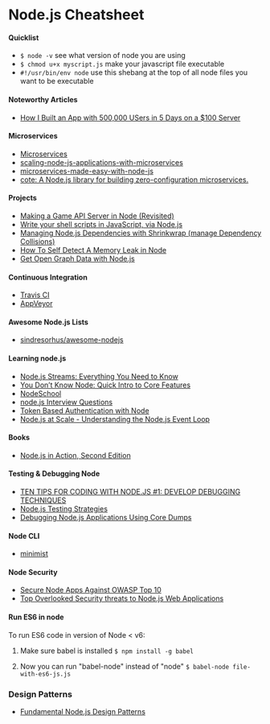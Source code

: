 # Node.js Cheatsheet

#### Quicklist

- `$ node -v` see what version of node you are using
- `$ chmod u+x myscript.js` make your javascript file executable
- `#!/usr/bin/env node` use this shebang at the top of all node files you want to be executable

#### Noteworthy Articles

- [How I Built an App with 500,000 USers in 5 Days on a $100 Server](https://medium.com/unboxd/how-i-built-an-app-with-500-000-users-in-5-days-on-a-100-server-77deeb238e83)

#### Microservices

- [Microservices](https://martinfowler.com/articles/microservices.html)
- [scaling-node-js-applications-with-microservices](https://skillsmatter.com/skillscasts/6755-scaling-node-js-applications-with-microservices)
- [microservices-made-easy-with-node-js](https://medium.com/@dashersw/microservices-made-easy-with-node-js-f41bb2be2d3c)
- [cote: A Node.js library for building zero-configuration microservices.](https://github.com/dashersw/cote)

#### Projects

- [Making a Game API Server in Node (Revisited)](http://blog.couchbase.com/making-a-game-api-server-using-nodejs-revisited)
- [Write your shell scripts in JavaScript, via Node.js](http://www.2ality.com/2011/12/nodejs-shell-scripting.html)
- [Managing Node.js Dependencies with Shrinkwrap (manage Dependency Collisions)](http://blog.nodejs.org/2012/02/27/managing-node-js-dependencies-with-shrinkwrap/)
- [How To Self Detect A Memory Leak in Node](http://www.nearform.com/nodecrunch/self-detect-memory-leak-node/)
- [Get Open Graph Data with Node.js](http://davidwalsh.name/open-graph-data-nodejs)

#### Continuous Integration 

- [Travis CI](https://travis-ci.org/)
- [AppVeyor](http://www.appveyor.com/)

#### Awesome Node.js Lists

- [sindresorhus/awesome-nodejs](https://raw.githubusercontent.com/sindresorhus/awesome-nodejs/master/readme.md)

#### Learning node.js

- [Node.js Streams: Everything You Need to Know](https://medium.freecodecamp.com/node-js-streams-everything-you-need-to-know-c9141306be93)
- [You Don’t Know Node: Quick Intro to Core Features](https://medium.com/software-engineering/you-don-t-know-node-quick-intro-to-core-features-8e5146655bef)
- [NodeSchool](http://nodeschool.io/)
- [node.js Interview Questions](https://blog.risingstack.com/node-js-interview-questions/)
- [Token Based Authentication with Node](http://mherman.org/blog/2016/10/28/token-based-authentication-with-node/?utm_source=nodeweekly&utm_medium=email#.WBtWKuGLRTY)
- [Node.js at Scale - Understanding the Node.js Event Loop](https://blog.risingstack.com/node-js-at-scale-understanding-node-js-event-loop/)

#### Books

- [Node.js in Action, Second Edition](https://www.manning.com/books/node-js-in-action-second-edition)

#### Testing & Debugging Node

- [TEN TIPS FOR CODING WITH NODE.JS #1: DEVELOP DEBUGGING TECHNIQUES](http://www.nearform.com/nodecrunch/node-js-develop-debugging-techniques/)
- [Node.js Testing Strategies](http://www.pluralsight.com/courses/nodejs-testing-strategies)
- [Debugging Node.js Applications Using Core Dumps](https://reaktor.com/blog/debugging-node-js-applications-using-core-dumps/)

#### Node CLI

- [minimist](https://github.com/substack/minimist)

#### Node Security

- [Secure Node Apps Against OWASP Top 10](http://scottksmith.com/blog/2015/06/08/secure-node-apps-against-owasp-top-10-injection/)
- [Top Overlooked Security threats to Node.js Web Applications](https://speakerdeck.com/player/c5d895008c77013162b85e7a2e8ee0d7)

#### Run ES6 in node

To run ES6 code in version of Node < v6:

1. Make sure babel is installed
`$ npm install -g babel`

2. Now you can run "babel-node" instead of "node"
`$ babel-node file-with-es6-js.js`

### Design Patterns

- [Fundamental Node.js Design Patterns](https://blog.risingstack.com/fundamental-node-js-design-patterns/)


